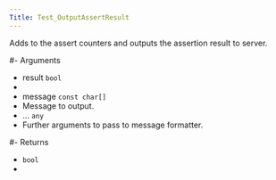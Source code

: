 ```yaml
---
Title: Test_OutputAssertResult
---
```


Adds to the assert counters and outputs the assertion result to server.

#- Arguments
- result `bool`
- 
- message `const char[]`
- Message to output.
- ... `any`
- Further arguments to pass to message formatter.

#- Returns
- `bool`
- 
